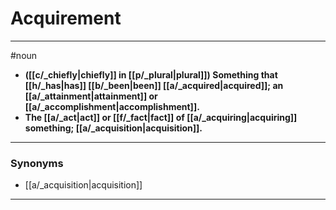# Acquirement
---
#noun
- **([[c/_chiefly|chiefly]] in [[p/_plural|plural]]) Something that [[h/_has|has]] [[b/_been|been]] [[a/_acquired|acquired]]; an [[a/_attainment|attainment]] or [[a/_accomplishment|accomplishment]].**
- **The [[a/_act|act]] or [[f/_fact|fact]] of [[a/_acquiring|acquiring]] something; [[a/_acquisition|acquisition]].**
---
### Synonyms
- [[a/_acquisition|acquisition]]
---
